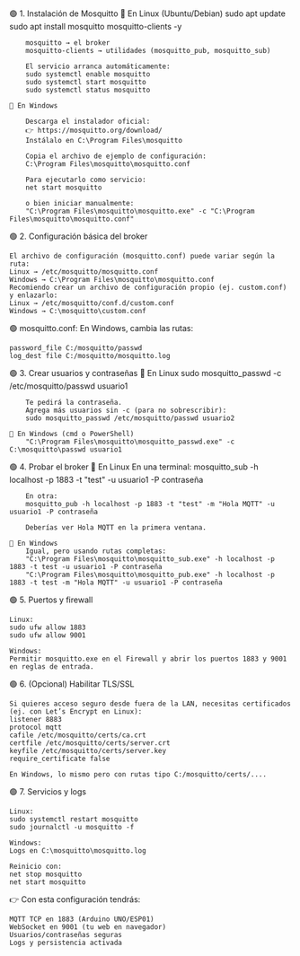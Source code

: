 🟢 1. Instalación de Mosquitto
    🔹 En Linux (Ubuntu/Debian)
        sudo apt update
        sudo apt install mosquitto mosquitto-clients -y

        mosquitto → el broker
        mosquitto-clients → utilidades (mosquitto_pub, mosquitto_sub)

        El servicio arranca automáticamente:
        sudo systemctl enable mosquitto
        sudo systemctl start mosquitto
        sudo systemctl status mosquitto

    🔹 En Windows

        Descarga el instalador oficial:
        👉 https://mosquitto.org/download/
        Instálalo en C:\Program Files\mosquitto

        Copia el archivo de ejemplo de configuración:
        C:\Program Files\mosquitto\mosquitto.conf

        Para ejecutarlo como servicio:
        net start mosquitto

        o bien iniciar manualmente:
        "C:\Program Files\mosquitto\mosquitto.exe" -c "C:\Program Files\mosquitto\mosquitto.conf"

🟢 2. Configuración básica del broker

    El archivo de configuración (mosquitto.conf) puede variar según la ruta:
    Linux → /etc/mosquitto/mosquitto.conf
    Windows → C:\Program Files\mosquitto\mosquitto.conf
    Recomiendo crear un archivo de configuración propio (ej. custom.conf) y enlazarlo:
    Linux → /etc/mosquitto/conf.d/custom.conf
    Windows → C:\mosquitto\custom.conf

🟢 mosquitto.conf:
    En Windows, cambia las rutas:

    password_file C:/mosquitto/passwd
    log_dest file C:/mosquitto/mosquitto.log

🟢 3. Crear usuarios y contraseñas
    🔹 En Linux
        sudo mosquitto_passwd -c /etc/mosquitto/passwd usuario1

        Te pedirá la contraseña.
        Agrega más usuarios sin -c (para no sobrescribir):
        sudo mosquitto_passwd /etc/mosquitto/passwd usuario2

    🔹 En Windows (cmd o PowerShell)
        "C:\Program Files\mosquitto\mosquitto_passwd.exe" -c C:\mosquitto\passwd usuario1

🟢 4. Probar el broker
    🔹 En Linux
        En una terminal:
        mosquitto_sub -h localhost -p 1883 -t "test" -u usuario1 -P contraseña

        En otra:
        mosquitto_pub -h localhost -p 1883 -t "test" -m "Hola MQTT" -u usuario1 -P contraseña

        Deberías ver Hola MQTT en la primera ventana.

    🔹 En Windows
        Igual, pero usando rutas completas:
        "C:\Program Files\mosquitto\mosquitto_sub.exe" -h localhost -p 1883 -t test -u usuario1 -P contraseña
        "C:\Program Files\mosquitto\mosquitto_pub.exe" -h localhost -p 1883 -t test -m "Hola MQTT" -u usuario1 -P contraseña

🟢 5. Puertos y firewall

    Linux:
    sudo ufw allow 1883
    sudo ufw allow 9001

    Windows:
    Permitir mosquitto.exe en el Firewall y abrir los puertos 1883 y 9001 en reglas de entrada.

🟢 6. (Opcional) Habilitar TLS/SSL

    Si quieres acceso seguro desde fuera de la LAN, necesitas certificados (ej. con Let’s Encrypt en Linux):
    listener 8883
    protocol mqtt
    cafile /etc/mosquitto/certs/ca.crt
    certfile /etc/mosquitto/certs/server.crt
    keyfile /etc/mosquitto/certs/server.key
    require_certificate false

    En Windows, lo mismo pero con rutas tipo C:/mosquitto/certs/....

🟢 7. Servicios y logs

    Linux:
    sudo systemctl restart mosquitto
    sudo journalctl -u mosquitto -f

    Windows:
    Logs en C:\mosquitto\mosquitto.log

    Reinicio con:
    net stop mosquitto
    net start mosquitto

👉 Con esta configuración tendrás:

    MQTT TCP en 1883 (Arduino UNO/ESP01)
    WebSocket en 9001 (tu web en navegador)
    Usuarios/contraseñas seguras
    Logs y persistencia activada

    